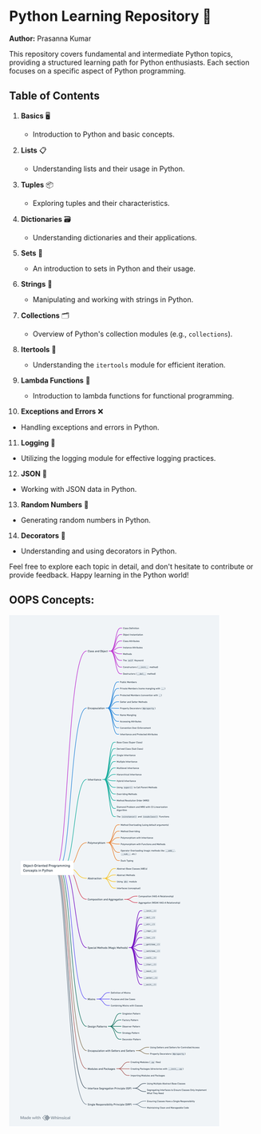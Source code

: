 # Python Learning Repository 🐍

**Author:** Prasanna Kumar

This repository covers fundamental and intermediate Python topics, providing a structured learning path for Python enthusiasts. Each section focuses on a specific aspect of Python programming.

## Table of Contents

1. **Basics** 🖥️
   - Introduction to Python and basic concepts.
  
2. **Lists** 📋
   - Understanding lists and their usage in Python.

3. **Tuples** 📦
   - Exploring tuples and their characteristics.

4. **Dictionaries** 🗃️
   - Understanding dictionaries and their applications.
  
5. **Sets** 🧮
   - An introduction to sets in Python and their usage.

6. **Strings** 📝
   - Manipulating and working with strings in Python.

7. **Collections** 🗂️
   - Overview of Python's collection modules (e.g., `collections`).

8. **Itertools** 🔁
   - Understanding the `itertools` module for efficient iteration.

9. **Lambda Functions** 💼
   - Introduction to lambda functions for functional programming.

10. **Exceptions and Errors** ❌
   - Handling exceptions and errors in Python.

11. **Logging** 📜
   - Utilizing the logging module for effective logging practices.

12. **JSON** 🧾
   - Working with JSON data in Python.

13. **Random Numbers** 🎲
   - Generating random numbers in Python.

14. **Decorators** 🎨
   - Understanding and using decorators in Python.

Feel free to explore each topic in detail, and don't hesitate to contribute or provide feedback. Happy learning in the Python world!


## OOPS Concepts:

![Oops concepts](Oops_concepts.png)

